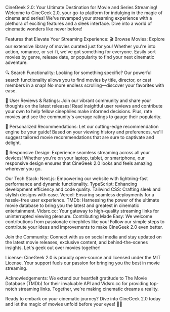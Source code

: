 CineGeek 2.0: Your Ultimate Destination for Movie and Series Streaming!
Welcome to CineGeek 2.0, your go-to platform for indulging in the magic of cinema and series! We've revamped your streaming experience with a plethora of exciting features and a sleek interface. Dive into a world of cinematic wonders like never before!

Features that Elevate Your Streaming Experience:
🎬 Browse Movies:
Explore our extensive library of movies curated just for you! Whether you're into action, romance, or sci-fi, we've got something for everyone. Easily sort movies by genre, release date, or popularity to find your next cinematic adventure.

🔍 Search Functionality:
Looking for something specific? Our powerful search functionality allows you to find movies by title, director, or cast members in a snap! No more endless scrolling—discover your favorites with ease.

🌟 User Reviews & Ratings:
Join our vibrant community and share your thoughts on the latest releases! Read insightful user reviews and contribute your own to help fellow cinephiles make informed decisions. Plus, rate movies and see the community's average ratings to gauge their popularity.

🚀 Personalized Recommendations:
Let our cutting-edge recommendation engine be your guide! Based on your viewing history and preferences, we'll suggest tailored movie recommendations that are sure to captivate and delight.

📱 Responsive Design:
Experience seamless streaming across all your devices! Whether you're on your laptop, tablet, or smartphone, our responsive design ensures that CineGeek 2.0 looks and feels amazing wherever you go.

Our Tech Stack:
Next.js: Empowering our website with lightning-fast performance and dynamic functionality.
TypeScript: Enhancing development efficiency and code quality.
Tailwind CSS: Crafting sleek and stylish designs with ease.
Vercel: Ensuring seamless deployments for a hassle-free user experience.
TMDb: Harnessing the power of the ultimate movie database to bring you the latest and greatest in cinematic entertainment.
Vidsrc.cc: Your gateway to high-quality streaming links for uninterrupted viewing pleasure.
Contributing Made Easy:
We welcome contributions from passionate cinephiles like you! Follow our simple steps to contribute your ideas and improvements to make CineGeek 2.0 even better.

Join the Community:
Connect with us on social media and stay updated on the latest movie releases, exclusive content, and behind-the-scenes insights. Let's geek out over movies together!

License:
CineGeek 2.0 is proudly open-source and licensed under the MIT License. Your support fuels our passion for bringing you the best in movie streaming.

Acknowledgements:
We extend our heartfelt gratitude to The Movie Database (TMDb) for their invaluable API and Vidsrc.cc for providing top-notch streaming links. Together, we're making cinematic dreams a reality.

Ready to embark on your cinematic journey? Dive into CineGeek 2.0 today and let the magic of movies unfold before your eyes! 🍿✨
